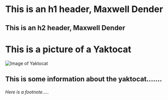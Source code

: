 # This is an h1 header, Maxwell Dender 
## This is an h2 header, Maxwell Dender 

# This is a picture of a Yaktocat
![Image of Yaktocat](https://octodex.github.com/images/yaktocat.png)
## This is some information about the yaktocat.......
###### Here is a footnote.....
